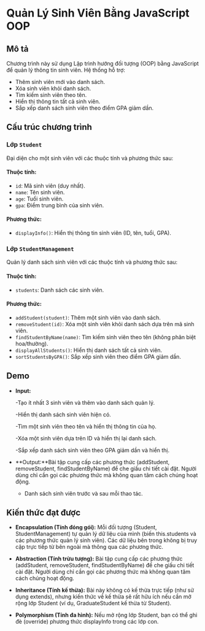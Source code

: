 # Quản Lý Sinh Viên Bằng JavaScript OOP

## Mô tả
Chương trình này sử dụng Lập trình hướng đối tượng (OOP) bằng JavaScript để quản lý thông tin sinh viên. Hệ thống hỗ trợ:

- Thêm sinh viên mới vào danh sách.
- Xóa sinh viên khỏi danh sách.
- Tìm kiếm sinh viên theo tên.
- Hiển thị thông tin tất cả sinh viên.
- Sắp xếp danh sách sinh viên theo điểm GPA giảm dần.

## Cấu trúc chương trình

### Lớp `Student`
Đại diện cho một sinh viên với các thuộc tính và phương thức sau:

#### Thuộc tính:
- `id`: Mã sinh viên (duy nhất).
- `name`: Tên sinh viên.
- `age`: Tuổi sinh viên.
- `gpa`: Điểm trung bình của sinh viên.

#### Phương thức:
- `displayInfo()`: Hiển thị thông tin sinh viên (ID, tên, tuổi, GPA).

### Lớp `StudentManagement`
Quản lý danh sách sinh viên với các thuộc tính và phương thức sau:

#### Thuộc tính:
- `students`: Danh sách các sinh viên.

#### Phương thức:
- `addStudent(student)`: Thêm một sinh viên vào danh sách.
- `removeStudent(id)`: Xóa một sinh viên khỏi danh sách dựa trên mã sinh viên.
- `findStudentByName(name)`: Tìm kiếm sinh viên theo tên (không phân biệt hoa/thường).
- `displayAllStudents()`: Hiển thị danh sách tất cả sinh viên.
- `sortStudentsByGPA()`: Sắp xếp sinh viên theo điểm GPA giảm dần.

## Demo
- **Input:**

    -Tạo ít nhất 3 sinh viên và thêm vào danh sách quản lý.

    -Hiển thị danh sách sinh viên hiện có.

    -Tìm một sinh viên theo tên và hiển thị thông tin của họ.

    -Xóa một sinh viên dựa trên ID và hiển thị lại danh sách.

    -Sắp xếp danh sách sinh viên theo GPA giảm dần và hiển thị.
- **Output:**Bài tập cung cấp các phương thức (addStudent, removeStudent, findStudentByName) để che giấu chi tiết cài đặt.
Người dùng chỉ cần gọi các phương thức mà không quan tâm cách chúng hoạt động.
  - Danh sách sinh viên trước và sau mỗi thao tác.


## Kiến thức đạt được
- **Encapsulation (Tính đóng gói):**
Mỗi đối tượng (Student, StudentManagement) tự quản lý dữ liệu của mình (biến this.students và các phương thức quản lý sinh viên).
Các dữ liệu bên trong không bị truy cập trực tiếp từ bên ngoài mà thông qua các phương thức.

- **Abstraction (Tính trừu tượng):**
Bài tập cung cấp các phương thức (addStudent, removeStudent, findStudentByName) để che giấu chi tiết cài đặt.
Người dùng chỉ cần gọi các phương thức mà không quan tâm cách chúng hoạt động.
- **Inheritance (Tính kế thừa):**
Bài này không có kế thừa trực tiếp (như sử dụng extends), nhưng kiến thức về kế thừa sẽ rất hữu ích nếu cần mở rộng lớp Student (ví dụ, GraduateStudent kế thừa từ Student).

- **Polymorphism (Tính đa hình):**
Nếu mở rộng lớp Student, bạn có thể ghi đè (override) phương thức displayInfo trong các lớp con.

